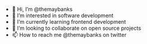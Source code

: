 - 👋 Hi, I’m @themaybanks
- 👀 I’m interested in software development
- 🌱 I’m currently learning frontend development
- 💞️ I’m looking to collaborate on open source projects
- 📫 How to reach me @themaybanks on twitter

<!---
themaybanks/themaybanks is a ✨ special ✨ repository because its `README.md` (this file) appears on your GitHub profile.
You can click the Preview link to take a look at your changes.
--->
